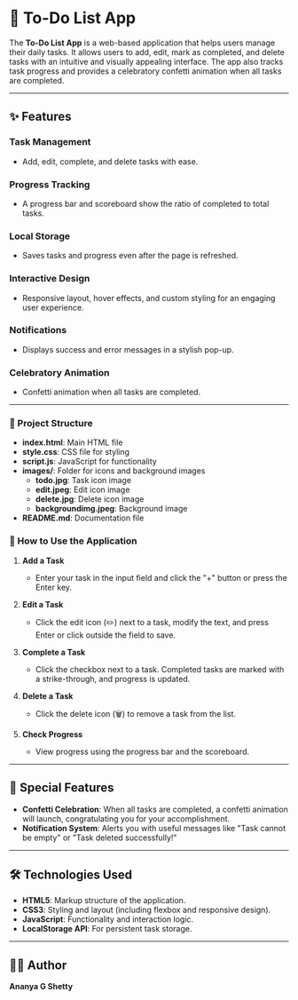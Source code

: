# 📝 To-Do List App

The **To-Do List App** is a web-based application that helps users manage their daily tasks. It allows users to add, edit, mark as completed, and delete tasks with an intuitive and visually appealing interface. The app also tracks task progress and provides a celebratory confetti animation when all tasks are completed.

---

## ✨ Features

### Task Management
- Add, edit, complete, and delete tasks with ease.

### Progress Tracking
- A progress bar and scoreboard show the ratio of completed to total tasks.

### Local Storage
- Saves tasks and progress even after the page is refreshed.

### Interactive Design
- Responsive layout, hover effects, and custom styling for an engaging user experience.

### Notifications
- Displays success and error messages in a stylish pop-up.

### Celebratory Animation
- Confetti animation when all tasks are completed.

---

### 📂 Project Structure

- **index.html**: Main HTML file
- **style.css**: CSS file for styling
- **script.js**: JavaScript for functionality
- **images/**: Folder for icons and background images
  - **todo.jpg**: Task icon image
  - **edit.jpeg**: Edit icon image
  - **delete.jpg**: Delete icon image
  - **backgroundimg.jpeg**: Background image
- **README.md**: Documentation file

### 🔧 How to Use the Application

1. **Add a Task**  
   - Enter your task in the input field and click the "+" button or press the Enter key.

2. **Edit a Task**  
   - Click the edit icon (✏️) next to a task, modify the text, and press Enter or click outside the field to save.

3. **Complete a Task**  
   - Click the checkbox next to a task. Completed tasks are marked with a strike-through, and progress is updated.

4. **Delete a Task**  
   - Click the delete icon (🗑️) to remove a task from the list.

5. **Check Progress**  
   - View progress using the progress bar and the scoreboard.

---

## 🎉 Special Features

- **Confetti Celebration**: When all tasks are completed, a confetti animation will launch, congratulating you for your accomplishment.  
- **Notification System**: Alerts you with useful messages like "Task cannot be empty" or "Task deleted successfully!"

---

## 🛠 Technologies Used

- **HTML5**: Markup structure of the application.
- **CSS3**: Styling and layout (including flexbox and responsive design).
- **JavaScript**: Functionality and interaction logic.
- **LocalStorage API**: For persistent task storage.

---

## 👩‍💻 Author

**Ananya G Shetty**
